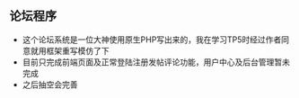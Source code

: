 ## 论坛程序

* 这个论坛系统是一位大神使用原生PHP写出来的，我在学习TP5时经过作者同意就用框架重写模仿了下
* 目前只完成前端页面及正常登陆注册发帖评论功能，用户中心及后台管理暂未完成
* 之后抽空会完善
